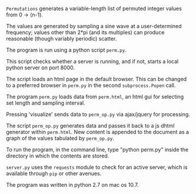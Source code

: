 `Permutations` generates a variable-length list of permuted integer values from 0 -> (n-1). 

The values are generated by sampling a sine wave at a user-determined frequency; values other than 2*pi (and its multiples) can produce reasonable (though variably periodic) scatter. 

The program is run using a python script `perm.py`. 

This script checks whether a server is running, and if not, starts a local python server on port 8000. 

The script loads an html page in the default browser. This can be changed to a preferred browser in `perm.py` in the second `subprocess.Popen` call.
 
The program `perm.py` loads data from `perm.html`, an html gui for selecting set length and sampling interval. 

Pressing 'visualize' sends data to `perm_op.py` via ajax/jquery for processing. 

The script `perm_op.py` generates data and passes it back to a js dhtml generator within `perm.html`. New content is appended to the document as a graph of the values tabulated by `perm_op.py`. 

To run the program, in the command line, type "python perm.py" inside the directory in which the contents are stored.  

`server.py` uses the `requests` module to check for an active server, which is available through `pip` or other avenues. 

The program was written in python 2.7 on mac os 10.7. 
